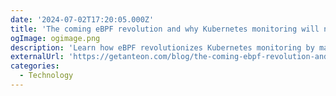 ```yaml
---
date: '2024-07-02T17:20:05.000Z'
title: 'The coming eBPF revolution and why Kubernetes monitoring will never be the same'
ogImage: ogimage.png
description: 'Learn how eBPF revolutionizes Kubernetes monitoring by making the Linux kernel programmable, enhancing performance, visibility, and innovation. It also outlines the history of eBPF, its core use cases, and examples of major companies benefiting from its implementation'
externalUrl: 'https://getanteon.com/blog/the-coming-ebpf-revolution-and-why-kubernetes-monitoring-will-never-be-the-same/'
categories:
  - Technology
---
```

